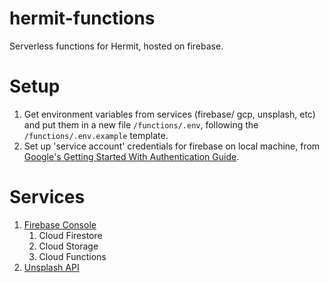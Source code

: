 # hermit-functions
Serverless functions for Hermit, hosted on firebase. 

# Setup
1. Get environment variables from services (firebase/ gcp, unsplash, etc) and put them in a new file `/functions/.env`, following the `/functions/.env.example` template.
2. Set up 'service account' credentials for firebase on local machine, from [Google's Getting Started With Authentication Guide](https://cloud.google.com/docs/authentication/getting-started). 

# Services
1. [Firebase Console](https://console.firebase.google.com)
   1. Cloud Firestore
   2. Cloud Storage
   3. Cloud Functions
2. [Unsplash API](https://unsplash.com/developers)
